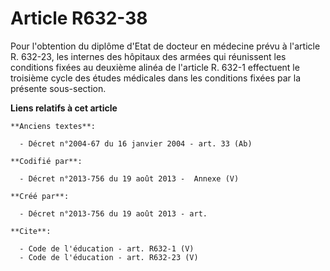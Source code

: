# Article R632-38

Pour l'obtention du diplôme d'Etat de docteur en médecine prévu à l'article R. 632-23, les internes des hôpitaux des armées
qui réunissent les conditions fixées au deuxième alinéa de l'article R. 632-1 effectuent le troisième cycle des études
médicales dans les conditions fixées par la présente sous-section.

**Liens relatifs à cet article**

	**Anciens textes**:

	  - Décret n°2004-67 du 16 janvier 2004 - art. 33 (Ab)

	**Codifié par**:

	  - Décret n°2013-756 du 19 août 2013 -  Annexe (V)

	**Créé par**:

	  - Décret n°2013-756 du 19 août 2013 - art.

	**Cite**:

	  - Code de l'éducation - art. R632-1 (V)
	  - Code de l'éducation - art. R632-23 (V)
